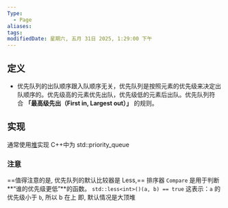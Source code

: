 ```yaml
---
Type:
  - Page
aliases: 
tags: 
modifiedDate: 星期六, 五月 31日 2025, 1:29:00 下午
---
```


## 定义

- 优先队列的出队顺序跟入队顺序无关，优先队列是按照元素的优先级来决定出队顺序的。优先级高的元素优先出队，优先级低的元素后出队。优先队列符合 **「最高级先出（First in, Largest out）」** 的规则。

## 实现

通常使用[堆](堆排序.md)实现
C++中为 std::priority_queue

### 注意

==值得注意的是, 优先队列的默认比较器是 Less,==
排序器 `Compare` 是用于判断**“谁的优先级更低”**的函数。
`std::less<int>()(a, b) == true` 这表示：`a` 的优先级小于 `b`, 所以 b 在上
即, 默认情况是大顶堆
